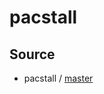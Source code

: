 

# pacstall




## Source

* pacstall / [master](https://github.com/pacstall/pacstall/tree/master)
